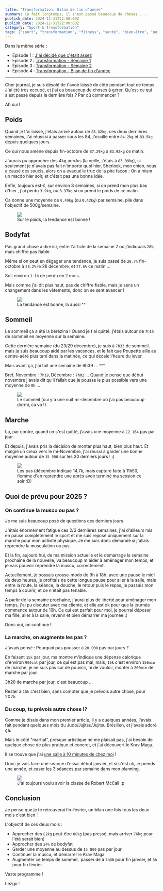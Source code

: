 ```yaml
---
title: "Transformation: Bilan de fin d'année"
summary: Ca fait longtemps, il s'est passé beaucoup de choses ...
publish_date: 2024-12-31T22:00:00Z
publish_date: 2024-12-31T22:00:00Z
category: "Sport & Transformation"
tags: ["sport", "transformation", "fitness", "santé", "bien-être", "perte de poids", "muscu", "musculation", "poids", "bodyfat", "sommeil", "pas", "étapes", "objectifs", "résultats", "suivi", "mois"]
---
```


Dans la même série :

- Episode 1 : [J'ai décidé que c'était assez](/blog/j-ai-decide-que-c-etait-assez/)
- Episode 2 : [Transformation - Semaine 1](/blog/transformation-semaine-1/)
- Episode 3 : [Transformation - Semaine 2](/blog/transformation-semaine-2/)
- Episode 4 : [Transformation - Bilan de fin d'année](/blog/transformation-bilan-de-fin-d-annee/)

---

Cher journal, je suis désolé de t'avoir laissé de côté pendant tout ce temps. J'ai été très occupé, et j'ai eu beaucoup de choses à gérer. Qu'est-ce qui s'est passé depuis la dernière fois ? Par où commencer ?

Ah oui !

## Poids

Quand je t'ai laissé, j'étais arrivé autour de `85.82kg`, ces deux dernières semaines, j'ai réusssi à passer sous les 84, j'oscille entre `84.2kg` et `83.5kg` depuis quelques jours.

Ce qui nous amène depuis fin-octobre de `87.29kg` à `83.92kg` ce matin.

J'aurais pu approcher des 4kg perdus (la veille, j'étais à `83.39kg`), si seulement je n'avais pas fait n'importe quoi hier, Sherlock, mon chien, nous a causé des soucis, alors on a évacué le truc de la pire façon : On a miam un macdo hier soir, et c'était pas une bonne idée.

Enfin, toujours est-il, sur environ 8 semaines, si on prend mon plus bas d'hier , j'ai perdu `3.9kg`, ou `3.37kg` si on prend le poids de ce matin.

Ca donne une moyenne de `0.49kg` (ou `0,42kg`) par semaine, pile dans l'objectif de 500g/semaine.

<figure>
  <img src="/media/images/blog/illustration/2024-12-31/poids.jpg"/>
  <figcaption>Sur le poids, la tendance est bonne !</figcaption>
</figure>

## Bodyfat

Pas grand chose à dire ici, entre l'article de la semaine 2 où j'indiquais `28%`, mais chiffre pas fiable.

Même si on peut en dégager une tendance, je suis passé de `28.7%` fin-octobre à `25.2%` le 28 décembre, et `27.6%` ce matin ...

Soit environ `1.1%` de perdu en 2 mois.

Mais comme j'ai dit plus haut, pas de chiffre fiable, mais je sens un changement dans les vêtements, donc on se sent avancer !

<figure>
  <img src="/media/images/blog/illustration/2024-12-31/bodyfat.jpg"/>
  <figcaption>La tendance est bonne, la aussi ^^</figcaption>
</figure>

## Sommeil

Le sommeil ça a été la bérézina ! Quand je t'ai quitté, j'étais autour de `7h15` de sommeil en moyenne sur la semaine.

Cette dernière semaine (du 23/29 décembre), je suis à `7h33` de sommeil, mais je suis beaucoup aidé par les vacances, et le fait que Poupette aille au centre-aéré plus tard dans la matinée, ce qui décale l'heure du lever.

Mais avant ça, j'ai fait une semaine de 6h39 ... ^^"

Bref, Novembre : `7h19`, Décembre : `7h02` ... Quand je pense que début novembre j'avais dit qu'il fallait que je pousse le plus possible vers une moyenne de `8h` ...

<figure>
  <img src="/media/images/blog/illustration/2024-12-31/sommeil.png"/>
  <figcaption>Le sommeil (oui y'a une nuit mi-décembre où j'ai pas beaucoup dormi, ca va !)</figcaption>
</figure>

## Marche

La, par contre, quand on s'est quitté, j'avais une moyenne à `12 164` pas par jour.

Et depuis, j'avais pris la décision de monter plus haut, bien plus haut. Et malgré un creux vers le mi-Novembre, j'ai réussi à garder une bonne moyenne autour de `15 000` sur les 30 derniers jours ! :)

<figure>
  <img src="/media/images/blog/illustration/2024-12-31/pas.png"/>
  <figcaption>Les pas (décembre indique 14,7k, mais capture faite à 11h50, flemme d'en reprendre une après avoir terminé ma session ce soir :D)</figcaption>
</figure>

## Quoi de prévu pour 2025 ?

### On continue la muscu ou pas ?

Je me suis beaucoup posé de questions ces derniers jours.

J'étais énormément fatigué ces 2/3 dernières semaines, j'ai d'ailleurs mis en pause complètement le sport et me suis reposé uniquement sur la marche pour mon activité physique. Je me suis donc demandé si j'allais reprendre la musculation ou pas.

Et la fin, aujourd'hui, de ma mission actuelle et le démarrage la semaine prochaine de la nouvelle, va beaucoup m'aider à aménager mon temps, et je vais pouvoir reprendre la muscu, correctement.

Actuellement, je bossais grosso-modo de 9h à 18h, avec une pause le midi de deux heures, je profitais de cette longue pause pour aller à la salle, mais entre la route, la séance, la douche, le retour puis le repas, je passais mon temps à courrir, et ce n'était pas tenable.

A partir de la semaine prochaine, j'aurai plus de liberté pour aménager mon temps, j'ai pu discuter avec ma cliente, et elle est ok pour que la journée commence autour de 10h. Ce qui est parfait pour moi, je pourrai déposer ma fille, aller à la salle, revenir et bien démarrer ma journée :)

Donc oui, on continue !

### La marche, on augmente les pas ?

J'avais pensé : Pourquoi pas pousser à `20 000` pas par jours ?

En faisant `15k` par jour, ma montre m'indique une dépense calorique d'environ `900cal` par jour, ce qui est pas mal, mais, `15k` c'est environ `150min` de marche, je ne suis pas sur de pouvoir, ni de vouloir, monter à `200min` de marche par jour.

3h20 de marche par jour, c'est beaucoup ...

Rester à `15k` c'est bien, sans compter que je prévois autre chose, pour 2025.

### Du coup, tu prévois autre chose !?

Comme je disais dans mon premier article, il y a quelques années, j'avais fait pendant quelques mois du Judo/Jujitsu/Jujitsu Brésilien, et j'avais adoré ça.

Mais le côté "martial", presque artistique ne me plaisait pas, j'ai besoin de quelque chose de plus pratique et concret, et j'ai découvert le Krav Maga.

Il se trouve que j'ai [une salle à 10 minutes de chez moi](https://kravmagastylemouscron.be) !

Donc je vais faire une séance d'essai début janvier, et si c'est ok, je prends une année, et caser les 3 séances par semaine dans mon planning.

<figure>
  <img src="/media/images/blog/illustration/2024-12-31/robert-mccall.jpg"/>
  <figcaption>J'ai toujours voulu avoir la classe de Robert McCall :p</figcaption>
</figure>

## Conclusion

Je pense que je te retrouverai fin-février, un bilan une fois tous les deux mois c'est bien !

L'objectif de ces deux mois :

- Approcher des `82kg` peut-être `80kg` (pas pressé, mais arriver `76kg` pour l'été serait bien)
- Approcher des `24%` de bodyfat
- Garder une moyenne au dessus de `15 000` pas par jour
- Continuer la muscu, et démarrer le Krav Maga
- Augmenter ce temps de sommeil, passer de à `7h30` pour fin janvier, et `8h` pour fin février.

Vaste programme !

Lezgo !
